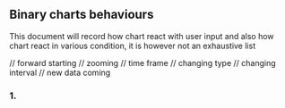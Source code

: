 ## Binary charts behaviours

This document will record how chart react with user input and also how chart react in various condition, it is however not an exhaustive list

// forward starting
// zooming
// time frame
// changing type
// changing interval
// new data coming

### 1.